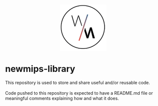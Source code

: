 <p align="center">
	<img width="150" height="150" src="https://raw.githubusercontent.com/newmips/newmips/dev/public/img/FAVICON-GRAND-01.png">
</p>

# newmips-library

This repository is used to store and share useful and/or reusable code.
<br>
<br>
Code pushed to this repository is expected to have a README.md file or meaningful comments explaining how and what it does.
